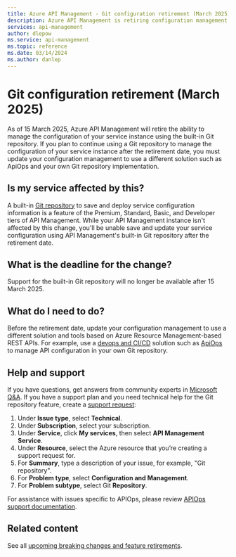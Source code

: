 ```yaml
---
title: Azure API Management - Git configuration retirement (March 2025)
description: Azure API Management is retiring configuration management using a built-in Git repository as of March 2025. If you use the built-in repository for configuration management, adopt a configuration management solution such as ApiOps.
services: api-management
author: dlepow
ms.service: api-management
ms.topic: reference
ms.date: 03/14/2024
ms.author: danlep
---
```


# Git configuration retirement (March 2025)

As of 15 March 2025, Azure API Management will retire the ability to manage the configuration of your service instance using the built-in Git repository. If you plan to continue using a Git repository to manage the configuration of your service instance after the retirement date, you must update your configuration management to use a different solution such as ApiOps and your own Git repository implementation.

## Is my service affected by this?

A built-in [Git repository](../api-management-configuration-repository-git.md) to save and deploy service configuration information is a feature of the Premium, Standard, Basic, and Developer tiers of API Management. While your API Management instance isn't affected by this change, you'll be unable save and update your service configuration using API Management's built-in Git repository after the retirement date. 

## What is the deadline for the change?

Support for the built-in Git repository will no longer be available after 15 March 2025.

## What do I need to do?

Before the retirement date, update your configuration management to use a different solution and tools based on Azure Resource Management-based REST APIs. For example, use a [devops and CI/CD](../devops-api-development-templates.md) solution such as [ApiOps](/azure/architecture/example-scenario/devops/automated-api-deployments-apiops) to manage API configuration in your own Git repository. 

## Help and support

If you have questions, get answers from community experts in [Microsoft Q&A](/answers). If you have a support plan and you need technical help for the Git repository feature, create a [support request](https://portal.azure.com/#view/Microsoft_Azure_Support/HelpAndSupportBlade/~/overview):

1. Under **Issue type**, select **Technical**.
1. Under **Subscription**, select your subscription.  
1. Under **Service**, click **My services**, then select **API Management Service**.
1. Under **Resource**, select the Azure resource that you’re creating a support request for. 
1. For **Summary**, type a description of your issue, for example, "Git repository".
1. For **Problem type**, select **Configuration and Management**.
1. For **Problem subtype**, select Git **Repository**.

For assistance with issues specific to APIOps, please review [APIOps support documentation](https://github.com/Azure/apiops/blob/main/SUPPORT.md).  

## Related content

See all [upcoming breaking changes and feature retirements](overview.md).
